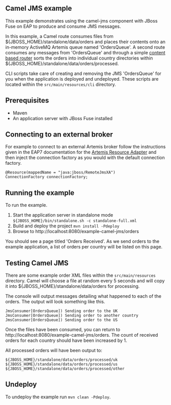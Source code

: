 Camel JMS example
-----------------

This example demonstrates using the camel-jms component with JBoss Fuse on EAP to produce and consume JMS messages.

In this example, a Camel route consumes files from ${JBOSS_HOME}/standalone/data/orders and places their contents onto an in-memory ActiveMQ Artemis queue
named 'OrdersQueue'. A second route consumes any messages from 'OrdersQueue' and through a simple [content based router](http://camel.apache.org/content-based-router.html)
sorts the orders into individual country directories within ${JBOSS_HOME}/standalone/data/orders/processed.

CLI scripts take care of creating and removing the JMS 'OrdersQueue' for you when the
application is deployed and undeployed. These scripts are located within the `src/main/resources/cli` directory.

Prerequisites
-------------

* Maven
* An application server with JBoss Fuse installed

Connecting to an external broker
--------------------------------

For example to connect to an external Artemis broker follow the instructions given in the EAP7 documentation for the [Artemis Resource Adapter](https://access.redhat.com/documentation/en-us/red_hat_jboss_enterprise_application_platform/7.1/html/configuring_messaging/resource_adapters#about_integrated_artemis_resource_adapter) and then inject 
the connection factory as you would with the default connection factory.  

```
@Resource(mappedName = "java:jboss/RemoteJmsXA")
ConnectionFactory connectionFactory;
```

Running the example
-------------------

To run the example.

1. Start the application server in standalone mode `${JBOSS_HOME}/bin/standalone.sh -c standalone-full.xml`
2. Build and deploy the project `mvn install -Pdeploy`
3. Browse to http://localhost:8080/example-camel-jms/orders

You should see a page titled 'Orders Received'. As we send orders to the example application, a list
of orders per country will be listed on this page.

Testing Camel JMS
-----------------

There are some example order XML files within the `src/main/resources` directory. Camel will choose a file at random every 5 seconds and
will copy it into ${JBOSS_HOME}/standalone/data/orders for processing.

The console will output messages detailing what happened to each of the orders. The output
will look something like this.

```
JmsConsumer[OrdersQueue]) Sending order to the UK
JmsConsumer[OrdersQueue]) Sending order to another country
JmsConsumer[OrdersQueue]) Sending order to the US
```

Once the files have been consumed, you can return to http://localhost:8080/example-camel-jms/orders. The count of
received orders for each country should have been increased by 1.

All processed orders will have been output to:

    ${JBOSS_HOME}/standalone/data/orders/processed/uk
    ${JBOSS_HOME}/standalone/data/orders/processed/us
    ${JBOSS_HOME}/standalone/data/orders/processed/other

Undeploy
--------

To undeploy the example run `mvn clean -Pdeploy`.

